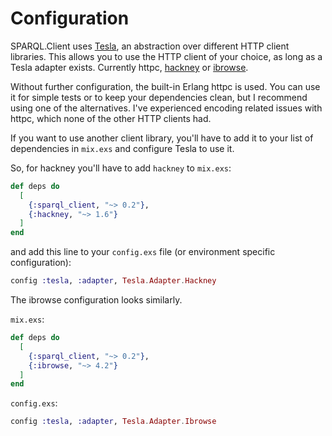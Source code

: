 # Configuration

SPARQL.Client uses [Tesla](https://github.com/teamon/tesla), an abstraction over different HTTP client libraries. This allows you to use the HTTP client of your choice, as long as a Tesla adapter exists. Currently httpc, [hackney](https://github.com/benoitc/hackney) or [ibrowse](https://github.com/cmullaparthi/ibrowse). 

Without further configuration, the built-in Erlang httpc is used. You can use it for simple tests or to keep your dependencies clean, but I recommend using one of the alternatives. I've experienced encoding related issues with httpc, which none of the other HTTP clients had.

If you want to use another client library, you'll have to add it to your list of dependencies in `mix.exs` and configure Tesla to use it.

So, for hackney you'll have to add `hackney` to `mix.exs`:

```elixir
def deps do
  [
    {:sparql_client, "~> 0.2"},
    {:hackney, "~> 1.6"}
  ]
end
```

and add this line to your `config.exs` file (or environment specific configuration):

```elixir
config :tesla, :adapter, Tesla.Adapter.Hackney
```

The ibrowse configuration looks similarly.

`mix.exs`:

```elixir
def deps do
  [
    {:sparql_client, "~> 0.2"},
    {:ibrowse, "~> 4.2"}
  ]
end
```

`config.exs`:

```elixir
config :tesla, :adapter, Tesla.Adapter.Ibrowse
```

